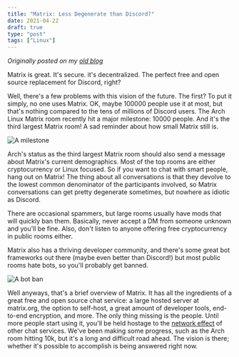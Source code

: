 ```yaml
---
title: "Matrix: Less Degenerate than Discord?"
date: 2021-04-22
draft: true
type: "post"
tags: ["Linux"]
---
```



*Originally posted on my [old blog](https://git.exozy.me/a/blog/src/branch/main/_posts/2021-04-22-matrix-less-degenerate-than-discord.md)*


Matrix is great. It's secure. it's decentralized. The perfect free and open source replacement for Discord, right?

Well, there's a few problems with this vision of the future. The first? To put it simply, no one uses Matrix. OK, maybe 100000 people use it at most, but that's nothing compared to the tens of millions of Discord users. The Arch Linux Matrix room recently hit a major milestone: 10000 people. And it's the third largest Matrix room! A sad reminder about how small Matrix still is.

![A milestone](/img/arch-matrix-room.png)

Arch's status as the third largest Matrix room should also send a message about Matrix's current demographics. Most of the top rooms are either cryptocurrency or Linux focused. So if you want to chat with smart people, hang out on Matrix! The thing about all conversations is that they devolve to the lowest common denominator of the participants involved, so Matrix conversations can get pretty degenerate sometimes, but nowhere as idiotic as Discord.

There are occasional spammers, but large rooms usually have mods that will quickly ban them. Basically, never accept a DM from someone unknown and you'll be fine. Also, don't listen to anyone offering free cryptocurrency in public rooms either.

Matrix also has a thriving developer community, and there's some great bot frameworks out there (maybe even better than Discord!) but most public rooms hate bots, so you'll probably get banned.

![A bot ban](/img/matrix-bot-ban.png)

Well anyways, that's a brief overview of Matrix. It has all the ingredients of a great free and open source chat service: a large hosted server at matrix.org, the option to self-host, a great amount of developer tools, end-to-end encryption, and more. The only thing missing is the people. Until more people start using it, you'll be held hostage to the [network effect](https://en.wikipedia.org/wiki/Network_effect) of other chat services. We've been making some progress, such as the Arch room hitting 10k, but it's a long and difficult road ahead. The vision is there; whether it's possible to accomplish is being answered right now.

